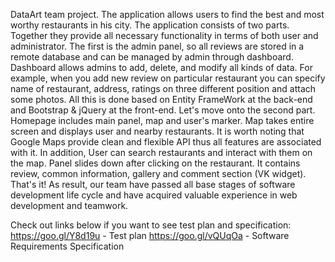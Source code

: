 DataArt team project. 
The application allows users to find the best and most worthy restaurants in his city. The application consists of two parts. Together they provide all necessary functionality in terms of both user and administrator. The first is the admin panel, so all reviews are stored in a remote database and can be managed by admin through dashboard. Dashboard allows admins to add, delete, and modify all kinds of data. For example, when you add new review on particular restaurant you can specify name of restaurant, address, ratings on three different position and attach some photos. All this is done based on Entity FrameWork at the back-end and Bootstrap & jQuery at the front-end. Let's move onto the second part. Homepage includes main panel, map and user's marker. Map takes entire screen and displays user and nearby restaurants. It is worth noting that Google Maps provide clean and flexible API thus all features are associated with it. In addition, User can search restaurants and interact with them on the map. Panel slides down after clicking on the restaurant. It contains review, common information, gallery and comment section (VK widget). That's it!
 As result, our team have passed all base stages of software development life cycle and have acquired valuable experience in web development and teamwork.


Check out links below if you want to see test plan and specification:
https://goo.gl/Y8d19u - Test plan 
https://goo.gl/vQUqOa - Software Requirements Specification
